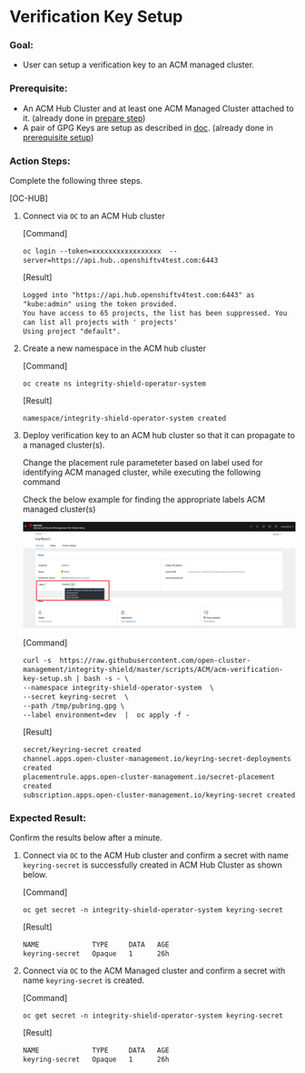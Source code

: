 # Verification Key Setup

### Goal:
- User can setup a verification key to an ACM managed cluster.

### Prerequisite: 
- An ACM Hub Cluster and at least one ACM Managed Cluster attached to it. (already done in [prepare step](../01_tester-setup/PREPARE_TEST_ENV.md))
- A pair of GPG Keys are setup as described in [doc](../prerequisite-setup/GPG_KEY_SETUP.md). (already done in [prerequisite setup](../prerequisite-setup/GPG_KEY_SETUP.md))


### Action Steps:

 Complete the following three steps.
 
 [OC-HUB]
 
 1. Connect via `OC` to an ACM Hub cluster
    
    [Command]
    ```
    oc login --token=xxxxxxxxxxxxxxxxx  --server=https://api.hub..openshiftv4test.com:6443
    ```
    [Result]
    ```
    Logged into "https://api.hub.openshiftv4test.com:6443" as "kube:admin" using the token provided.
    You have access to 65 projects, the list has been suppressed. You can list all projects with ' projects'
    Using project "default".
    ```
   
 2. Create a new namespace in the ACM hub cluster
 
    [Command]
    ```
    oc create ns integrity-shield-operator-system
    ```
    
    [Result]
    ```
    namespace/integrity-shield-operator-system created
    ```
    
    
 3. Deploy verification key to an ACM hub cluster so that it can propagate to a managed cluster(s).

    Change the placement rule parameteter based on label used for identifying ACM managed cluster, while executing the following command
       
    Check the below example for finding the appropriate labels ACM managed cluster(s) 
       
    ![ACM Managed Cluster Labels](../images/acm-managed-cluster-label.PNG)
    
    [Command]  
    
    ```
    curl -s  https://raw.githubusercontent.com/open-cluster-management/integrity-shield/master/scripts/ACM/acm-verification-key-setup.sh | bash -s - \
    --namespace integrity-shield-operator-system  \
    --secret keyring-secret  \
    --path /tmp/pubring.gpg \
    --label environment=dev  |  oc apply -f -
    ```
    
    [Result]
    ```
    secret/keyring-secret created
    channel.apps.open-cluster-management.io/keyring-secret-deployments created
    placementrule.apps.open-cluster-management.io/secret-placement created
    subscription.apps.open-cluster-management.io/keyring-secret created
    ```
    
### Expected Result:

 Confirm the results below after a minute.
 
 
 1. Connect via `OC` to the ACM Hub cluster and confirm a secret with name `keyring-secret` is successfully created in ACM Hub Cluster as shown below.
 
    [Command]
  
    ```
    oc get secret -n integrity-shield-operator-system keyring-secret
    ```
    
    [Result]
    ```
    NAME             TYPE     DATA   AGE
    keyring-secret   Opaque   1      26h
    ```
    
 2. Connect via `OC` to the ACM Managed cluster and confirm a secret with name `keyring-secret` is created.
     
    [Command] 
    ```
    oc get secret -n integrity-shield-operator-system keyring-secret
    ```
    
    [Result]
    ```
    NAME             TYPE     DATA   AGE
    keyring-secret   Opaque   1      26h
    ``` 
   

